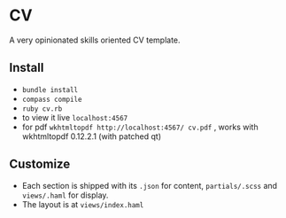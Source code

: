 # CV
A very opinionated skills oriented CV template.

## Install
* `bundle install`
* `compass compile`
* `ruby cv.rb`
* to view it live `localhost:4567`
* for pdf `wkhtmltopdf http://localhost:4567/ cv.pdf` , works with wkhtmltopdf 0.12.2.1 (with patched qt)

## Customize
* Each section is shipped with its `.json` for content, `partials/.scss` and `views/.haml` for display.
* The layout is at `views/index.haml`

